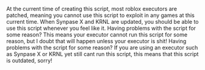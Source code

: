At the current time of creating this script, most roblox executors are patched, meaning you cannot use this script to exploit in any games at this current time. When Synpase X and KRNL are updated, you should be able to use this script whenever you feel like it.
Having problems with the script for some reason? This means your executor cannot run this script for some reason, but I doubt that will happen unless your executor is shit!
Having problems with the script for some reason? If you are using an executor such as Synpase X or KRNL yet still cant run this script, this means that this script is outdated, sorry!
